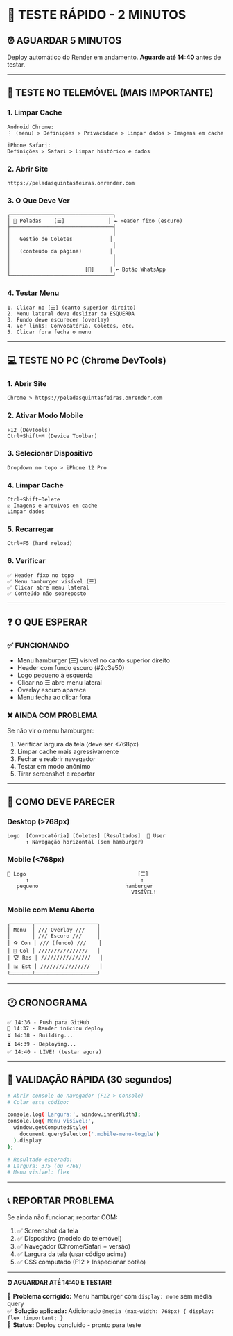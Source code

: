 # 🚀 TESTE RÁPIDO - 2 MINUTOS

## ⏰ AGUARDAR 5 MINUTOS
Deploy automático do Render em andamento. **Aguarde até 14:40** antes de testar.

---

## 📱 TESTE NO TELEMÓVEL (MAIS IMPORTANTE)

### 1. Limpar Cache
```
Android Chrome:
⋮ (menu) > Definições > Privacidade > Limpar dados > Imagens em cache

iPhone Safari:
Definições > Safari > Limpar histórico e dados
```

### 2. Abrir Site
```
https://peladasquintasfeiras.onrender.com
```

### 3. O Que Deve Ver
```
┌─────────────────────────────────┐
│ 🏀 Peladas    [☰]              │ ← Header fixo (escuro)
├─────────────────────────────────┤
│                                 │
│   Gestão de Coletes            │
│                                 │
│   (conteúdo da página)         │
│                                 │
│                                 │
│                        [📱]     │ ← Botão WhatsApp
└─────────────────────────────────┘
```

### 4. Testar Menu
```
1. Clicar no [☰] (canto superior direito)
2. Menu lateral deve deslizar da ESQUERDA
3. Fundo deve escurecer (overlay)
4. Ver links: Convocatória, Coletes, etc.
5. Clicar fora fecha o menu
```

---

## 💻 TESTE NO PC (Chrome DevTools)

### 1. Abrir Site
```
Chrome > https://peladasquintasfeiras.onrender.com
```

### 2. Ativar Modo Mobile
```
F12 (DevTools)
Ctrl+Shift+M (Device Toolbar)
```

### 3. Selecionar Dispositivo
```
Dropdown no topo > iPhone 12 Pro
```

### 4. Limpar Cache
```
Ctrl+Shift+Delete
☑ Imagens e arquivos em cache
Limpar dados
```

### 5. Recarregar
```
Ctrl+F5 (hard reload)
```

### 6. Verificar
```
✅ Header fixo no topo
✅ Menu hamburger visível (☰)
✅ Clicar abre menu lateral
✅ Conteúdo não sobreposto
```

---

## ❓ O QUE ESPERAR

### ✅ FUNCIONANDO
- Menu hamburger (☰) visível no canto superior direito
- Header com fundo escuro (#2c3e50)
- Logo pequeno à esquerda
- Clicar no ☰ abre menu lateral
- Overlay escuro aparece
- Menu fecha ao clicar fora

### ❌ AINDA COM PROBLEMA
Se não vir o menu hamburger:
1. Verificar largura da tela (deve ser <768px)
2. Limpar cache mais agressivamente
3. Fechar e reabrir navegador
4. Testar em modo anônimo
5. Tirar screenshot e reportar

---

## 📸 COMO DEVE PARECER

### Desktop (>768px)
```
Logo  [Convocatória] [Coletes] [Resultados]  👤 User
      ↑ Navegação horizontal (sem hamburger)
```

### Mobile (<768px)
```
🏀 Logo                                    [☰]
      ↑                                    ↑
   pequeno                            hamburger
                                        VISÍVEL!
```

### Mobile com Menu Aberto
```
┌───────┬────────────────────┐
│ Menu  │ /// Overlay ///    │
│       │ /// Escuro ///     │
│ ⚽ Con │ /// (fundo) ///    │
│ 👕 Col │ ////////////////   │
│ 🏆 Res │ ////////////////   │
│ 📊 Est │ ////////////////   │
└───────┴────────────────────┘
```

---

## 🕐 CRONOGRAMA

```
✅ 14:36 - Push para GitHub
🔄 14:37 - Render iniciou deploy
⏳ 14:38 - Building...
⏳ 14:39 - Deploying...
✅ 14:40 - LIVE! (testar agora)
```

---

## 🎯 VALIDAÇÃO RÁPIDA (30 segundos)

```bash
# Abrir console do navegador (F12 > Console)
# Colar este código:

console.log('Largura:', window.innerWidth);
console.log('Menu visível:', 
  window.getComputedStyle(
    document.querySelector('.mobile-menu-toggle')
  ).display
);

# Resultado esperado:
# Largura: 375 (ou <768)
# Menu visível: flex
```

---

## 📞 REPORTAR PROBLEMA

Se ainda não funcionar, reportar COM:
1. ✅ Screenshot da tela
2. ✅ Dispositivo (modelo do telemóvel)
3. ✅ Navegador (Chrome/Safari + versão)
4. ✅ Largura da tela (usar código acima)
5. ✅ CSS computado (F12 > Inspecionar botão)

---

**⏰ AGUARDAR ATÉ 14:40 E TESTAR!**

🎯 **Problema corrigido:** Menu hamburger com `display: none` sem media query  
✅ **Solução aplicada:** Adicionado `@media (max-width: 768px) { display: flex !important; }`  
🚀 **Status:** Deploy concluído - pronto para teste
